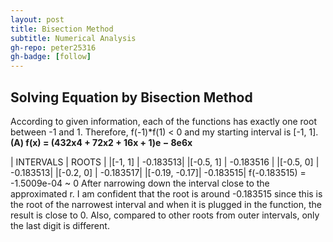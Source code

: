 ```yaml
---
layout: post
title: Bisection Method
subtitle: Numerical Analysis
gh-repo: peter25316
gh-badge: [follow]
---
```


## Solving Equation by Bisection Method
According to given information, each of the functions has exactly one root between -1 and 1. Therefore, f(-1)*f(1) < 0 and my starting interval is [-1, 1].
**(A) f(x) = (432x4 + 72x2 + 16x + 1)e − 8e6x**
          
| INTERVALS | ROOTS |
|[-1, 1]   | -0.183513|
|[-0.5, 1]        | -0.183516 |
|[-0.5, 0]        | -0.183513|
|[-0.2, 0]        | -0.183517|
|[-0.19, -0.17]| -0.183515|
f(-0.183515) = -1.5009e-04 ~ 0
After narrowing down the interval close to the approximated r. I am confident that the root is around -0.183515 since this is the root of the narrowest interval and when it is plugged in the function, the result is close to 0. Also, compared to other roots from outer intervals, only the last digit is different.
